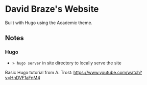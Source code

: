 # David Braze's Website

Built with Hugo using the Academic theme.

## Notes

### Hugo

+ `> hugo server` in site directory to locally serve the site



Basic Hugo tutorial from A. Trost: https://www.youtube.com/watch?v=HnDVF1aFnM4
